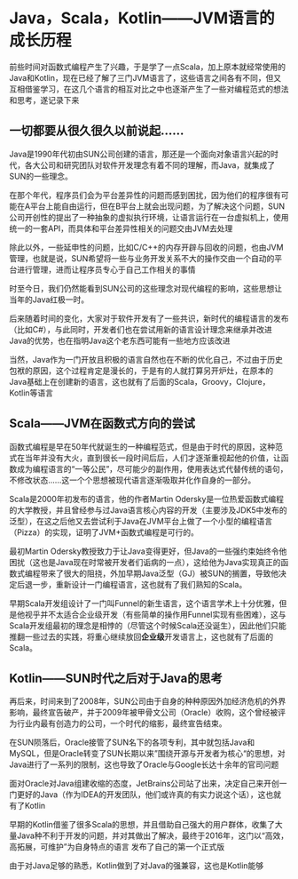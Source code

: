 # Java，Scala，Kotlin——JVM语言的成长历程

前些时间对函数式编程产生了兴趣，于是学了一点Scala，加上原本就经常使用的Java和Kotlin，现在已经了解了三门JVM语言了，这些语言之间各有不同，但又互相借鉴学习，在这几个语言的相互对比之中也逐渐产生了一些对编程范式的想法和思考，遂记录下来

## 一切都要从很久很久以前说起......

Java是1990年代初由SUN公司创建的语言，那还是一个面向对象语言兴起的时代，各大公司和研究团队对软件开发理念有着不同的理解，而Java，就集成了SUN的一些理念。

在那个年代，程序员们会为平台差异性的问题而感到困扰，因为他们的程序很有可能在A平台上能自由运行，但在B平台上就会出现问题，为了解决这个问题，SUN公司开创性的提出了一种抽象的虚拟执行环境，让语言运行在一台虚拟机上，使用统一的一套API，而具体和平台差异性相关的问题交由JVM去处理

除此以外，一些延申性的问题，比如C/C++的内存开辟与回收的问题，也由JVM管理，也就是说，SUN希望将一些与业务开发关系不大的操作交由一个自动的平台进行管理，进而让程序员专心于自己工作相关的事情

时至今日，我们仍然能看到SUN公司的这些理念对现代编程的影响，这些思想让当年的Java红极一时。

后来随着时间的变化，大家对于软件开发有了一些共识，新时代的编程语言的发布（比如C#），与此同时，开发者们也在尝试用新的语言设计理念来继承并改进Java的优势，也在指明Java这个老东西可能有一些地方应该改进

当然，Java作为一门开放且积极的语言自然也在不断的优化自己，不过由于历史包袱的原因，这个过程肯定是漫长的，于是有的人就打算另开炉灶，在原本的Java基础上在创建新的语言，这也就有了后面的Scala，Groovy，Clojure，Kotlin等语言

## Scala——JVM在函数式方向的尝试

函数式编程是早在50年代就诞生的一种编程范式，但是由于时代的原因，这种范式在当年并没有大火，直到很长一段时间后后，人们才逐渐重视起他的价值，让函数成为编程语言的“一等公民”，尽可能少的副作用，使用表达式代替传统的语句，不修改状态......这一个个思想被现代语言逐渐吸取并化作自身的一部分。

Scala是2000年初发布的语言，他的作者Martin Odersky是一位热爱函数式编程的大学教授，并且曾经参与过Java语言核心内容的开发（主要涉及JDK5中发布的泛型），在这之后他又去尝试利于Java在JVM平台上做了一个小型的编程语言（Pizza）的实现，证明了JVM+函数式编程是可行的。

最初Martin Odersky教授致力于让Java变得更好，但Java的一些强约束始终令他困扰（这也是Java现在时常被开发者们诟病的一点），这给他为Java实现真正的函数式编程带来了很大的阻挠，外加早期Java泛型（GJ）被SUN的搁置，导致他决定后退一步，重新设计一门编程语言，这也就有了我们熟知的Scala。

早期Scala开发组设计了一门叫Funnel的新生语言，这个语言学术上十分优雅，但是他视乎并不太适合企业级开发（有些简单的操作用Funnel实现有些困难），这与Scala开发组最初的理念是相悖的（尽管这个时候Scala还没诞生），因此他们只能推翻一些过去的实践，将重心继续放回**企业级**开发语言上，这也就有了后面的Scala。

## Kotlin——SUN时代之后对于Java的思考

再后来，时间来到了2008年，SUN公司由于自身的种种原因外加经济危机的外界影响，最终宣告破产，并于2009年被甲骨文公司（Oracle）收购，这个曾经被评为行业内最有创造力的公司，一个时代的缩影，最终宣告结束。

在SUN陨落后，Oracle接管了SUN名下的各项专利，其中就包括Java和MySQL，但是Oracle转变了SUN长期以来”围绕开源与开发者为核心“的思想，对Java进行了一系列的限制，这也导致了Oracle与Google长达十余年的官司问题

面对Oracle对Java组建收缩的态度，JetBrains公司站了出来，决定自己来开创一门更好的Java（作为IDEA的开发团队，他们或许真的有实力说这个话），这也就有了Kotlin

早期的Kotlin借鉴了很多Scala的思想，并且借助自己强大的用户群体，收集了大量Java种不利于开发的问题，并对其做出了解决，最终于2016年，这门以“高效，高拓展，可维护”为自身特点的语言
发布了自己的第一个正式版

由于对Java足够的熟悉，Kotlin做到了对Java的强兼容，这也是Kotlin能够


